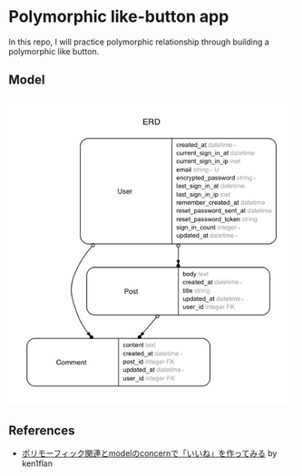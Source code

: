 # Polymorphic like-button app

In this repo, I will practice polymorphic relationship through building a polymorphic like button.

## Model

![](erd/erd.jpg)

## References
- [ポリモーフィック関連とmodelのconcernで「いいね」を作ってみる](http://qiita.com/ken1flan/items/a803c7ac45db892ac5d5) by ken1flan
